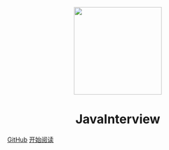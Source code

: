 <p align="center">
<img src="https://java-interview.oss-cn-chengdu.aliyuncs.com/page/20201124104615.jpg" width="200" height="200"/>
</p>
<h1 align="center">JavaInterview</h1>


[GitHub](https://github.com/HappySnailSunshine/JavaInterview.git)
[开始阅读](#JavaInterview)